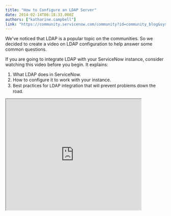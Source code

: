 ```yaml
---
title: "How to Configure an LDAP Server"
date: 2014-02-14T06:18:33.000Z
authors: ["katharine.campbell"]
link: "https://community.servicenow.com/community?id=community_blog&sys_id=de2ee66ddbd0dbc01dcaf3231f961998"
---
```

<p>We've noticed that LDAP is a popular topic on the communities. So we decided to create a video on LDAP configuration to help answer some common questions.</p><p></p><p class="p1"><span class="s1">If you are going to integrate LDAP with your ServiceNow instance, consider watching this video before you begin. It explains: </span></p><p class="p2"></p><ol class="ol1"><li><span class="s1">What LDAP does in ServiceNow. </span></li><li><span class="s1">How to configure it to work with your instance.</span></li><li><span class="s1" style="font-size: 10pt; line-height: 1.5em;">Best practices for LDAP integration that will prevent problems down the road.</span></li></ol><p class="p1"></p><p class="p1"><iframe src="https://youtube.com/embed/KQdQ3ITG_Vg" width="425" height="350"/></p><p class="p2"></p><p class="p1"><span class="s1">For more information on LDAP, see: </span></p><p class="p2"><span style="font-size: 10pt; line-height: 1.5em;"><br/></span></p><p class="p2"><span style="font-size: 10pt; line-height: 1.5em;">ServiceNow Wiki</span></p><p class="p3"><span class="s2"><a title="k-external-small" class="jive-link-external-small" href="https://wiki.servicenow.com/index.php?title=LDAP_Integration_Setup" rel="nofollow" target="_blank">https://wiki.servicenow.com/index.php?title=LDAP_Integration_Setup</a></span></p><p class="p2"></p><p class="p1"><span class="s1">Your feedback will help us better serve you! </span></p><p class="p1"><span class="s1">Did you find this video helpful? Leave us a comment to let us know why or why not. </span></p>